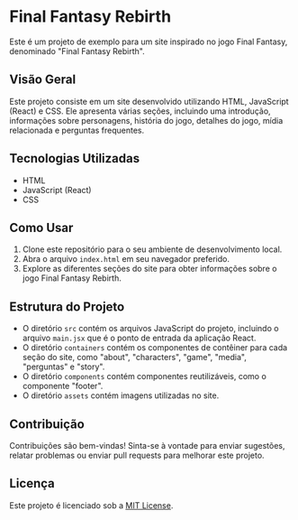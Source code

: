 # Final Fantasy Rebirth

Este é um projeto de exemplo para um site inspirado no jogo Final Fantasy, denominado "Final Fantasy Rebirth".

## Visão Geral

Este projeto consiste em um site desenvolvido utilizando HTML, JavaScript (React) e CSS. Ele apresenta várias seções, incluindo uma introdução, informações sobre personagens, história do jogo, detalhes do jogo, mídia relacionada e perguntas frequentes.

## Tecnologias Utilizadas

- HTML
- JavaScript (React)
- CSS

## Como Usar

1. Clone este repositório para o seu ambiente de desenvolvimento local.
2. Abra o arquivo `index.html` em seu navegador preferido.
3. Explore as diferentes seções do site para obter informações sobre o jogo Final Fantasy Rebirth.

## Estrutura do Projeto

- O diretório `src` contém os arquivos JavaScript do projeto, incluindo o arquivo `main.jsx` que é o ponto de entrada da aplicação React.
- O diretório `containers` contém os componentes de contêiner para cada seção do site, como "about", "characters", "game", "media", "perguntas" e "story".
- O diretório `components` contém componentes reutilizáveis, como o componente "footer".
- O diretório `assets` contém imagens utilizadas no site.

## Contribuição

Contribuições são bem-vindas! Sinta-se à vontade para enviar sugestões, relatar problemas ou enviar pull requests para melhorar este projeto.

## Licença

Este projeto é licenciado sob a [MIT License](LICENSE).